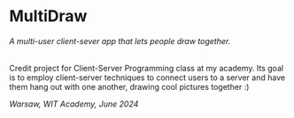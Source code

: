 # MultiDraw
###### A multi-user client-sever app that lets people draw together.

Credit project for Client-Server Programming class at my academy.
Its goal is to employ client-server techniques to connect users to a server 
and have them hang out with one another, drawing cool pictures together :)

*Warsaw, WIT Academy, June 2024* 

